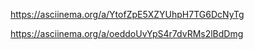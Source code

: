 https://asciinema.org/a/YtofZpE5XZYUhpH7TG6DcNyTg

https://asciinema.org/a/oeddoUvYpS4r7dvRMs2lBdDmg

